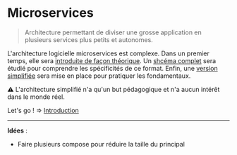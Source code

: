 # Microservices

> Architecture permettant de diviser une grosse application en plusieurs services plus petits et autonomes.

L'architecture logicielle microservices est complexe. Dans un premier temps, elle sera [introduite de façon théorique](./docs/introduction.md). Un [shcéma complet](./docs/cas-normal.md) sera étudié pour comprendre les spécificités de ce format. Enfin, une [version simplifiée](./docs/cas-simplifie.md) sera mise en place pour pratiquer les fondamentaux.

:warning: L'architecture simplifié n'a qu'un but pédagogique et n'a aucun intérêt dans le monde réel.

Let's go ! => [Introduction](./docs/introduction.md)

---

**Idées** :

* Faire plusieurs compose pour réduire la taille du principal
